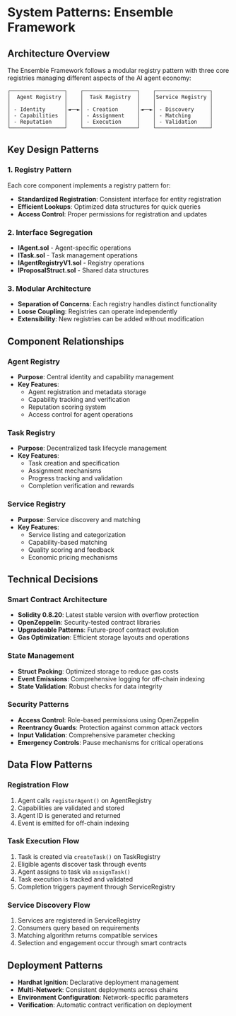 # System Patterns: Ensemble Framework

## Architecture Overview
The Ensemble Framework follows a modular registry pattern with three core registries managing different aspects of the AI agent economy:

```
┌─────────────────┐    ┌─────────────────┐    ┌─────────────────┐
│  Agent Registry │    │  Task Registry  │    │Service Registry │
│                 │    │                 │    │                 │
│ - Identity      │◄──►│ - Creation      │◄──►│ - Discovery     │
│ - Capabilities  │    │ - Assignment    │    │ - Matching      │
│ - Reputation    │    │ - Execution     │    │ - Validation    │
└─────────────────┘    └─────────────────┘    └─────────────────┘
```

## Key Design Patterns

### 1. Registry Pattern
Each core component implements a registry pattern for:
- **Standardized Registration**: Consistent interface for entity registration
- **Efficient Lookups**: Optimized data structures for quick queries
- **Access Control**: Proper permissions for registration and updates

### 2. Interface Segregation
- **IAgent.sol** - Agent-specific operations
- **ITask.sol** - Task management operations
- **IAgentRegistryV1.sol** - Registry operations
- **IProposalStruct.sol** - Shared data structures

### 3. Modular Architecture
- **Separation of Concerns**: Each registry handles distinct functionality
- **Loose Coupling**: Registries can operate independently
- **Extensibility**: New registries can be added without modification

## Component Relationships

### Agent Registry
- **Purpose**: Central identity and capability management
- **Key Features**:
  - Agent registration and metadata storage
  - Capability tracking and verification
  - Reputation scoring system
  - Access control for agent operations

### Task Registry
- **Purpose**: Decentralized task lifecycle management
- **Key Features**:
  - Task creation and specification
  - Assignment mechanisms
  - Progress tracking and validation
  - Completion verification and rewards

### Service Registry
- **Purpose**: Service discovery and matching
- **Key Features**:
  - Service listing and categorization
  - Capability-based matching
  - Quality scoring and feedback
  - Economic pricing mechanisms

## Technical Decisions

### Smart Contract Architecture
- **Solidity 0.8.20**: Latest stable version with overflow protection
- **OpenZeppelin**: Security-tested contract libraries
- **Upgradeable Patterns**: Future-proof contract evolution
- **Gas Optimization**: Efficient storage layouts and operations

### State Management
- **Struct Packing**: Optimized storage to reduce gas costs
- **Event Emissions**: Comprehensive logging for off-chain indexing
- **State Validation**: Robust checks for data integrity

### Security Patterns
- **Access Control**: Role-based permissions using OpenZeppelin
- **Reentrancy Guards**: Protection against common attack vectors
- **Input Validation**: Comprehensive parameter checking
- **Emergency Controls**: Pause mechanisms for critical operations

## Data Flow Patterns

### Registration Flow
1. Agent calls `registerAgent()` on AgentRegistry
2. Capabilities are validated and stored
3. Agent ID is generated and returned
4. Event is emitted for off-chain indexing

### Task Execution Flow
1. Task is created via `createTask()` on TaskRegistry
2. Eligible agents discover task through events
3. Agent assigns to task via `assignTask()`
4. Task execution is tracked and validated
5. Completion triggers payment through ServiceRegistry

### Service Discovery Flow
1. Services are registered in ServiceRegistry
2. Consumers query based on requirements
3. Matching algorithm returns compatible services
4. Selection and engagement occur through smart contracts

## Deployment Patterns
- **Hardhat Ignition**: Declarative deployment management
- **Multi-Network**: Consistent deployments across chains
- **Environment Configuration**: Network-specific parameters
- **Verification**: Automatic contract verification on deployment 
